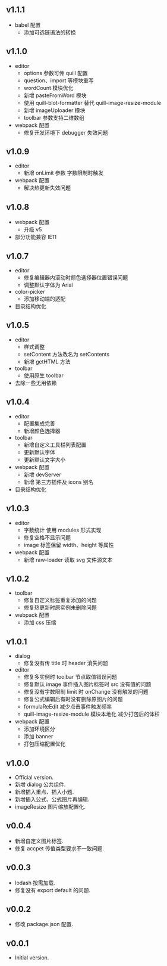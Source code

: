 ## v1.1.1

- babel 配置
  - 添加可选链语法的转换

## v1.1.0

- editor
  - options 参数可传 quill 配置
  - question、import 等模块重写
  - wordCount 模块优化
  - 新增 pasteFromWord 模块
  - 使用 quill-blot-formatter 替代 quill-image-resize-module
  - 新增 imageUploader 模块
  - toolbar 参数支持二维数组
- webpack 配置
  - 修复开发环境下 debugger 失效问题

## v1.0.9

- editor
  - 新增 onLimit 参数 字数限制时触发
- webpack 配置
  - 解决热更新失效问题

## v1.0.8

- webpack 配置
  - 升级 v5
- 部分功能兼容 IE11

## v1.0.7

- editor
  - 修复编辑器内滚动时颜色选择器位置错误问题
  - 调整默认字体为 Arial
- color-picker
  - 添加移动端的适配
- 目录结构优化

## v1.0.5

- editor
  - 样式调整
  - setContent 方法改名为 setContents
  - 新增 getHTML 方法
- toolbar
  - 使用原生 toolbar
- 去除一些无用依赖

## v1.0.4

- editor
  - 配置集成完善
  - 新增颜色选择器
- toolbar
  - 新增自定义工具栏列表配置
  - 更新默认字体
  - 更新默认文字大小
- webpack 配置
  - 新增 devServer
  - 新增 第三方插件及 icons 别名
- 目录结构优化

## v1.0.3

- editor
  - 字数统计 使用 modules 形式实现
  - 修复空格不显示问题
  - image 标签保留 width、height 等属性
- webpack 配置
  - 新增 raw-loader 读取 svg 文件源文本

## v1.0.2

- toolbar
  - 修复自定义标签重复添加的问题
  - 修复热更新时原实例未删除问题
- webpack 配置
  - 添加 css 压缩

## v1.0.1

- dialog
  - 修复没有传 title 时 header 消失问题
- editor
  - 修复多实例时 toolbar 节点取值错误问题
  - 修复默认 image 事件插入图片标签时 src 没有值的问题
  - 修复没有字数限制 limit 时 onChange 没有触发的问题
  - 修复公式编辑后有时没有删除原图片的问题
  - formulaReEdit 减少点击事件触发频率
  - quill-image-resize-module 模块本地化 减少打包后的体积
- webpack 配置
  - 添加环境区分
  - 添加 banner
  - 打包压缩配置优化

## v1.0.0

- Official version.
- 新增 dialog 公共组件.
- 新增插入重点、插入小题.
- 新增插入公式、公式图片再编辑.
- imageResize 图片缩放配置化.

## v0.0.4

- 新增自定义图片标签.
- 修复 accpet 传值类型要求不一致问题.

## v0.0.3

- lodash 按需加载.
- 修复没有 export default 的问题.

## v0.0.2

- 修改 package.json 配置.

## v0.0.1

- Initial version.
